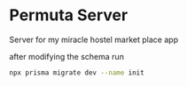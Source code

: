 # Permuta Server
Server for my miracle hostel market place app

after modifying the schema run
```bash
npx prisma migrate dev --name init
```
